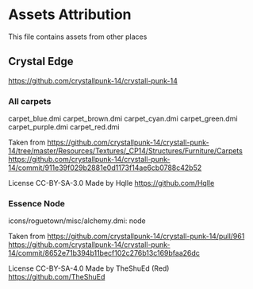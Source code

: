 # Assets Attribution
This file contains assets from other places


## Crystal Edge
https://github.com/crystallpunk-14/crystall-punk-14

### All carpets
carpet_blue.dmi
carpet_brown.dmi
carpet_cyan.dmi
carpet_green.dmi
carpet_purple.dmi
carpet_red.dmi

Taken from
https://github.com/crystallpunk-14/crystall-punk-14/tree/master/Resources/Textures/_CP14/Structures/Furniture/Carpets
https://github.com/crystallpunk-14/crystall-punk-14/commit/911e39f029b2881e0d1173f14ae6cb0788c42b52

License CC-BY-SA-3.0
Made by Hqlle https://github.com/Hqlle

### Essence Node
icons/roguetown/misc/alchemy.dmi: node

Taken from
https://github.com/crystallpunk-14/crystall-punk-14/pull/961
https://github.com/crystallpunk-14/crystall-punk-14/commit/8652e71b394b11becf102c276b13c169bfaa26dc

License CC-BY-SA-4.0
Made by TheShuEd (Red) https://github.com/TheShuEd
